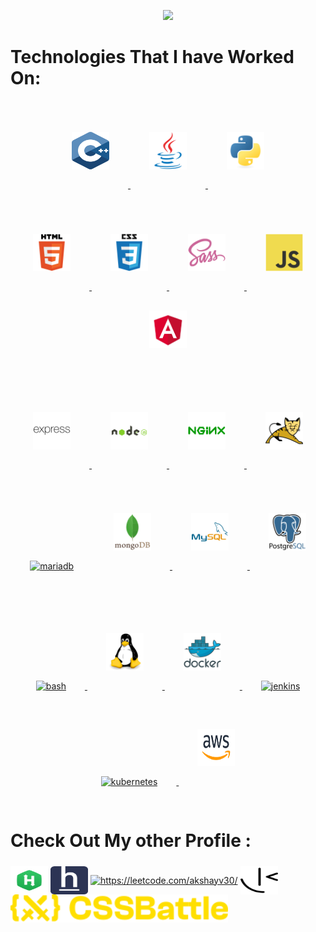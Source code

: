 <!-- # Portfolio -->

<p align="center">
  <img src="https://readme-typing-svg.herokuapp.com?font=Time+New+Roman&color=red&size=25&center=true&vCenter=true&width=600&height=100&lines=Welcome-World...;">
</p>

##

<!-- ![visitor badge](https://visitor-badge.glitch.me/badge?page_id=AkshayV30.visitor-badge) -->

#

<h2 style = "font-size: 28px">Technologies That I have Worked On: </h2>

#

<div align="center"> 
    <a href="https://www.w3schools.com/cpp/" target="_blank" rel="noreferrer"> <img style="margin: 30px" src="./resources/img/c++.png" alt="cplusplus" width="60" height="60"/> </a> <a href="https://www.java.com" target="_blank" rel="noreferrer"> <img style="margin: 30px" src="https://raw.githubusercontent.com/devicons/devicon/master/icons/java/java-original.svg" alt="java" width="60" height="60"/> </a><a href="https://www.python.org" target="_blank" rel="noreferrer"> <img style="margin: 30px" src="https://raw.githubusercontent.com/devicons/devicon/master/icons/python/python-original.svg" alt="python" width="60" height="60"/> </a>
    <!-- <a href="https://git-scm.com/" target="_blank" rel="noreferrer"> <img style="margin: 30px" src="https://www.vectorlogo.zone/logos/git-scm/git-scm-icon.svg" alt="git" width="60" height="60"/> </a>  -->
</div>

</td><td valign="top" width="33%">

#

<div align="center"> 
     <a href="https://www.w3.org/html/" target="_blank" rel="noreferrer"> <img style="margin: 30px" src="https://raw.githubusercontent.com/devicons/devicon/master/icons/html5/html5-original-wordmark.svg" alt="html5" width="60" height="60"/> </a><a href="https://www.w3schools.com/css/" target="_blank" rel="noreferrer"> <img style="margin: 30px" src="https://raw.githubusercontent.com/devicons/devicon/master/icons/css3/css3-original-wordmark.svg" alt="css3" width="60" height="60"/> </a><a href="https://sass-lang.com" target="_blank" rel="noreferrer"> <img style="margin: 30px" src="https://raw.githubusercontent.com/devicons/devicon/master/icons/sass/sass-original.svg" alt="sass" width="60" height="60"/> </a><a href="https://developer.mozilla.org/en-US/docs/Web/JavaScript" target="_blank" rel="noreferrer"> <img style="margin: 30px" src="https://raw.githubusercontent.com/devicons/devicon/master/icons/javascript/javascript-original.svg" alt="javascript" width="60" height="60"/> </a>  <a href="https://angular.io" target="_blank" rel="noreferrer"> <img style="margin: 30px" style="margin: 30px" src="./resources/img/angular.png" alt="angular" width="60" height="60"/> </a><!--<a href="https://reactjs.org/" target="_blank" rel="noreferrer"> <img style="margin: 30px" src="https://raw.githubusercontent.com/devicons/devicon/master/icons/react/react-original-wordmark.svg" alt="react" width="60" height="60"/> </a>  -->
</div>

</td><td valign="top" width="33%">

#

<div align="center">
    <a href="https://expressjs.com" target="_blank" rel="noreferrer"> <img style="margin: 30px" src="https://raw.githubusercontent.com/devicons/devicon/master/icons/express/express-original-wordmark.svg" alt="express" width="60" height="60"/> </a>  <a href="https://nodejs.org" target="_blank" rel="noreferrer"> <img style="margin: 30px" src="https://raw.githubusercontent.com/devicons/devicon/master/icons/nodejs/nodejs-original-wordmark.svg" alt="nodejs" width="60" height="60"/> </a>
    <a href="https://www.nginx.com" target="_blank" rel="noreferrer"> <img style="margin: 30px" src="https://raw.githubusercontent.com/devicons/devicon/master/icons/nginx/nginx-original.svg" alt="nginx" width="60" height="60"/> </a> <a href="https://tomcat.apache.org/index.html" target="_blank" rel="noreferrer"> 
    <img style="margin: 30px" src="./resources/img/apache_tomcat-icon.svg" alt="tomcat" width="60" height="60"/></a>

</div>
</td><td valign="top" width="33%">

#

<div align="center">
    <a href="https://mariadb.org/" target="_blank" rel="noreferrer"> <img style="margin: 30px" src="https://www.vectorlogo.zone/logos/mariadb/mariadb-icon.svg" alt="mariadb" width="60" height="60"/></a> <a href="https://www.mongodb.com/" target="_blank" rel="noreferrer"> <img style="margin: 30px" src="https://raw.githubusercontent.com/devicons/devicon/master/icons/mongodb/mongodb-original-wordmark.svg" alt="mongodb" width="60" height="60"/> </a><a href="https://www.mysql.com/" target="_blank" rel="noreferrer"> <img style="margin: 30px" src="https://raw.githubusercontent.com/devicons/devicon/master/icons/mysql/mysql-original-wordmark.svg" alt="mysql" width="60" height="60"/> </a><a href="https://www.postgresql.org" target="_blank" rel="noreferrer"> <img style="margin: 30px" src="https://raw.githubusercontent.com/devicons/devicon/master/icons/postgresql/postgresql-original-wordmark.svg" alt="postgresql" width="60" height="60"/> </a>  
</div>

</td><td valign="top" width="33%">

#

<div align="center">
    <a href="https://www.gnu.org/software/bash/" target="_blank" rel="noreferrer"> <img style="margin: 30px" src="https://www.vectorlogo.zone/logos/gnu_bash/gnu_bash-icon.svg" alt="bash" width="60" height="60"/> </a><a href="https://www.linux.org/" target="_blank" rel="noreferrer"> <img style="margin: 30px" src="https://raw.githubusercontent.com/devicons/devicon/master/icons/linux/linux-original.svg" alt="linux" width="60" height="60"/> </a><a href="https://www.docker.com/" target="_blank" rel="noreferrer"> <img style="margin: 30px" src="https://raw.githubusercontent.com/devicons/devicon/master/icons/docker/docker-original-wordmark.svg" alt="docker" width="60" height="60"/> </a><a href="https://www.jenkins.io" target="_blank" rel="noreferrer"> <img style="margin: 30px" src="https://www.vectorlogo.zone/logos/jenkins/jenkins-icon.svg" alt="jenkins" width="60" height="60"/> </a><a href="https://kubernetes.io" target="_blank" rel="noreferrer"> <img style="margin: 30px" src="https://www.vectorlogo.zone/logos/kubernetes/kubernetes-icon.svg" alt="kubernetes" width="60" height="60"/> </a> <a href="https://aws.amazon.com" target="_blank" rel="noreferrer"> <img style="margin: 30px" style="margin: 30px" src="./resources/img/aws.png" alt="aws" width="60" height="60"/> </a>
</div>

</td><td valign="top" width="33%">

<!-- [![React Badge](https://img.shields.io/badge/-React-61DBFB?style=for-the-badge&labelColor=black&logo=react&logoColor=61DBFB)](#) [![Javascript Badge](https://img.shields.io/badge/-Javascript-F0DB4F?style=for-the-badge&labelColor=black&logo=javascript&logoColor=F0DB4F)](#) [![Typescript Badge](https://img.shields.io/badge/-Typescript-007acc?style=for-the-badge&labelColor=black&logo=typescript&logoColor=007acc)](#) [![Nodejs Badge](https://img.shields.io/badge/-Nodejs-3C873A?style=for-the-badge&labelColor=black&logo=node.js&logoColor=3C873A)](#) [![GraphQL Badge](https://img.shields.io/badge/-GraphQl-e535ab?style=for-the-badge&labelColor=black&logo=node.js&logoColor=e535ab)](#) -->

<!-- <p>
 <img align="center" src="https://github-readme-streak-stats.herokuapp.com/?user=akshayv30&" alt="akshayv30" />
</p> -->

#

<h2 align="left" style = "font-size: 28px"> Check Out My other Profile : </h2>
<div align="left">
<!-- <a href="https://www.codechef.com/users/akshayatwork" target="blank"><img align="center" src="https://cdn.jsdelivr.net/npm/simple-icons@3.1.0/icons/codechef.svg" alt="https://www.codechef.com/users/akshayatwork" height="45" width="60" /></a> -->
<a href="https://www.hackerrank.com/akshayatwork_v30" target="blank"> <img align="center" src="./resources/img/HackerRank_logo.png" alt="https://www.hackerrank.com/akshayatwork_v30" height="45" width="60" /></a>
<a href="https://www.hackerearth.com/@akshayatwork.v30" target="blank"> <img align="center" src="./resources/img/HackerEarth_logo.png" alt="https://www.hackerearth.com/@akshayatwork.v30" height="45" width="60" /></a>
<a href="https://www.leetcode.com/akshayv30/" target="blank"> <img align="center" src="https://raw.githubusercontent.com/rahuldkjain/github-profile-readme-generator/master/src/images/icons/Social/leet-code.svg" alt="https://leetcode.com/akshayv30/" height="45" width="60" /></a>
<a href="https://www.frontendmentor.io/profile/AkshayV30" target="blank"> <img align="center" src="./resources/img/frontendmentor-svgrepo-com.svg" alt="image of frontend mentor logo" height="45" width="60"></a>   
<a href="https://cssbattle.dev/player/Azk4NxcEAKaAJkhKtJoSL5GyoTs1" target="blank"> <img align="center" src="./resources/img/cssBattle.svg" alt="cssbattle logo" height="45" > </a>

</p>

